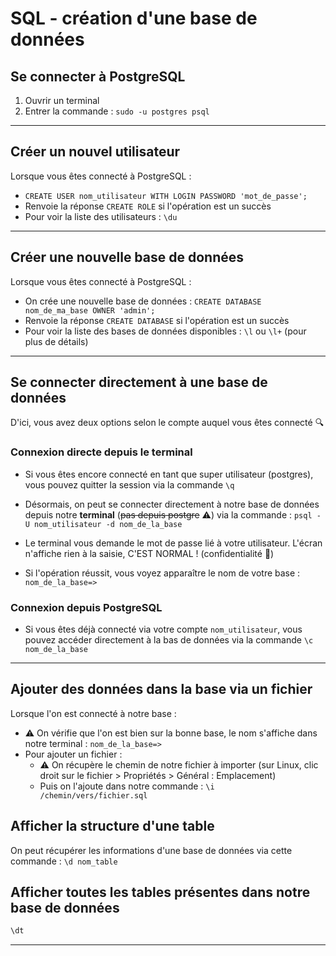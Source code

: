 # SQL - création d'une base de données

## Se connecter à PostgreSQL

1. Ouvrir un terminal
2. Entrer la commande : `sudo -u postgres psql`

---

## Créer un nouvel utilisateur

Lorsque vous êtes connecté à PostgreSQL :

- `CREATE USER nom_utilisateur WITH LOGIN PASSWORD 'mot_de_passe';`
- Renvoie la réponse `CREATE ROLE` si l'opération est un succès
- Pour voir la liste des utilisateurs : `\du`

---

## Créer une nouvelle base de données

Lorsque vous êtes connecté à PostgreSQL :

- On crée une nouvelle base de données : `CREATE DATABASE nom_de_ma_base OWNER 'admin';`
- Renvoie la réponse `CREATE DATABASE` si l'opération est un succès
- Pour voir la liste des bases de données disponibles : `\l` ou `\l+` (pour plus de détails)

---

## Se connecter directement à une base de données

D'ici, vous avez deux options selon le compte auquel vous êtes connecté 🔍

### Connexion directe depuis le terminal

- Si vous êtes encore connecté en tant que super utilisateur (postgres), vous pouvez quitter la session via la commande `\q`

- Désormais, on peut se connecter directement à notre base de données depuis notre **terminal** (~~pas depuis postgre~~ ⚠️) via la commande : `psql -U nom_utilisateur -d nom_de_la_base`
- Le terminal vous demande le mot de passe lié à votre utilisateur. L'écran n'affiche rien à la saisie, C'EST NORMAL ! (confidentialité 🤫)
- Si l'opération réussit, vous voyez apparaître le nom de votre base : `nom_de_la_base=>`

### Connexion depuis PostgreSQL

- Si vous êtes déjà connecté via votre compte `nom_utilisateur`, vous pouvez accéder directement à la bas de données via la commande `\c nom_de_la_base`

---

## Ajouter des données dans la base via un fichier

Lorsque l'on est connecté à notre base :

- ⚠️ On vérifie que l'on est bien sur la bonne base, le nom s'affiche dans notre terminal : `nom_de_la_base=>`
- Pour ajouter un fichier :
  - ⚠️ On récupère le chemin de notre fichier à importer (sur Linux, clic droit sur le fichier > Propriétés > Général : Emplacement)
  - Puis on l'ajoute dans notre commande : `\i /chemin/vers/fichier.sql`

## Afficher la structure d'une table

On peut récupérer les informations d'une base de données via cette commande :
`\d nom_table`

## Afficher toutes les tables présentes dans notre base de données

```bash
\dt
```

---
